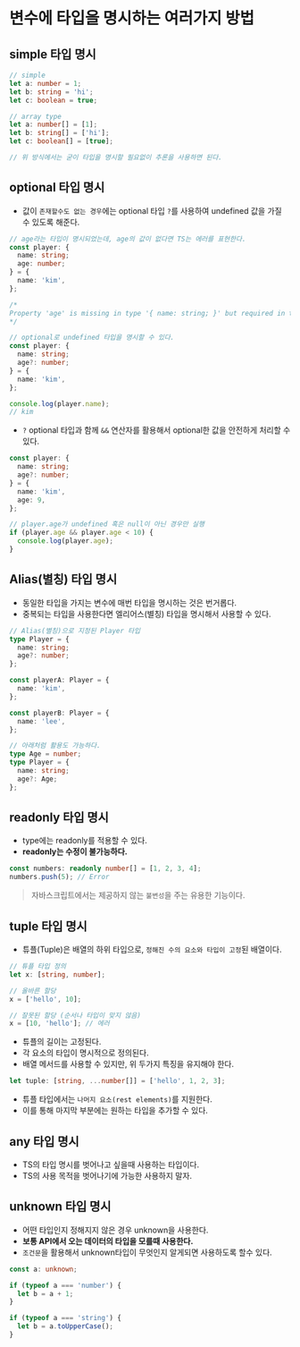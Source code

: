 # 변수에 타입을 명시하는 여러가지 방법

## simple 타입 명시

```ts
// simple
let a: number = 1;
let b: string = 'hi';
let c: boolean = true;

// array type
let a: number[] = [1];
let b: string[] = ['hi'];
let c: boolean[] = [true];

// 위 방식에서는 굳이 타입을 명시할 필요없이 추론을 사용하면 된다.
```

## optional 타입 명시

- 값이 `존재할수도 없는 경우`에는 optional 타입 `?`를 사용하여 undefined 값을 가질 수 있도록 해준다.

```ts
// age라는 타입이 명시되었는데, age의 값이 없다면 TS는 에러를 표현한다.
const player: {
  name: string;
  age: number;
} = {
  name: 'kim',
};

/*
Property 'age' is missing in type '{ name: string; }' but required in type '{ name: string; age: number; }'.
*/

// optional로 undefined 타입을 명시할 수 있다.
const player: {
  name: string;
  age?: number;
} = {
  name: 'kim',
};

console.log(player.name);
// kim
```

- `?` optional 타입과 함께 `&&` 연산자를 활용해서 optional한 값을 안전하게 처리할 수 있다.

```ts
const player: {
  name: string;
  age?: number;
} = {
  name: 'kim',
  age: 9,
};

// player.age가 undefined 혹은 null이 아닌 경우만 실행
if (player.age && player.age < 10) {
  console.log(player.age);
}
```

## Alias(별칭) 타입 명시

- 동일한 타입을 가지는 변수에 매번 타입을 명시하는 것은 번거롭다.
- 중복되는 타입을 사용한다면 엘리어스(별칭) 타입을 명시해서 사용할 수 있다.

```ts
// Alias(별칭)으로 지정된 Player 타입
type Player = {
  name: string;
  age?: number;
};

const playerA: Player = {
  name: 'kim',
};

const playerB: Player = {
  name: 'lee',
};

// 아래처럼 활용도 가능하다.
type Age = number;
type Player = {
  name: string;
  age?: Age;
};
```

## readonly 타입 명시

- type에는 readonly를 적용할 수 있다.
- **readonly는 수정이 불가능하다.**

```ts
const numbers: readonly number[] = [1, 2, 3, 4];
numbers.push(5); // Error
```

> 자바스크립트에서는 제공하지 않는 `불변성`을 주는 유용한 기능이다.

## tuple 타입 명시

- 튜플(Tuple)은 배열의 하위 타입으로, `정해진 수의 요소와 타입이 고정`된 배열이다.

```ts
// 튜플 타입 정의
let x: [string, number];

// 올바른 할당
x = ['hello', 10];

// 잘못된 할당 (순서나 타입이 맞지 않음)
x = [10, 'hello']; // 에러
```

- 튜플의 길이는 고정된다.
- 각 요소의 타입이 명시적으로 정의된다.
- 배열 메서드를 사용할 수 있지만, 위 두가지 특징을 유지해야 한다.

```ts
let tuple: [string, ...number[]] = ['hello', 1, 2, 3];
```

- 튜플 타입에서는 `나머지 요소(rest elements)`를 지원한다.
- 이를 통해 마지막 부분에는 원하는 타입을 추가할 수 있다.

## any 타입 명시

- TS의 타입 명시를 벗어나고 싶을때 사용하는 타입이다.
- TS의 사용 목적을 벗어나기에 가능한 사용하지 말자.

## unknown 타입 명시

- 어떤 타입인지 정해지지 않은 경우 unknown을 사용한다.
- **보통 API에서 오는 데이터의 타입을 모를때 사용한다.**
- `조건문`을 활용해서 unknown타입이 무엇인지 알게되면 사용하도록 할수 있다.

```ts
const a: unknown;

if (typeof a === 'number') {
  let b = a + 1;
}

if (typeof a === 'string') {
  let b = a.toUpperCase();
}
```
